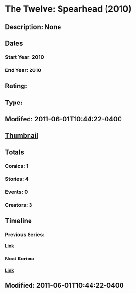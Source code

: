 # The Twelve: Spearhead (2010)
## Description: None
## Dates
### Start Year: 2010
### End Year: 2010
## Rating: 
## Type: 
## Modifed: 2011-06-01T10:44:22-0400
## [Thumbnail](http://i.annihil.us/u/prod/marvel/i/mg/5/f0/4ba95c0810c37.jpg)
## Totals
### Comics: 1
### Stories: 4
### Events: 0
### Creators: 3
## Timeline
### Previous Series: 
#### [Link]()
### Next Series: 
#### [Link]()
## Modified: 2011-06-01T10:44:22-0400